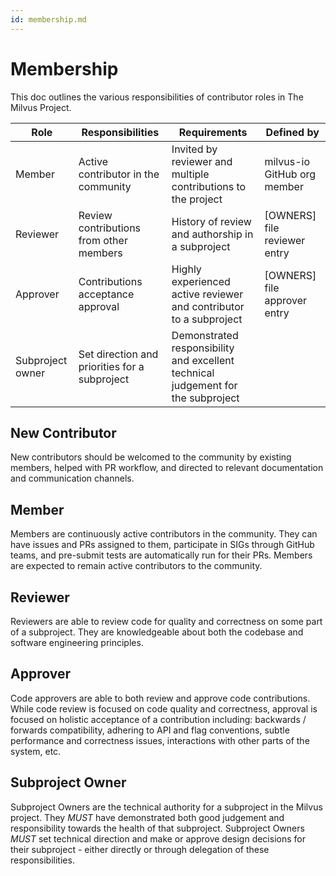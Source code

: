 ```yaml
---
id: membership.md
---
```


# Membership

This doc outlines the various responsibilities of contributor roles in The Milvus Project.

| Role             | Responsibilities                              | Requirements                                                 | Defined by                   |
| ---------------- | --------------------------------------------- | ------------------------------------------------------------ | ---------------------------- |
| Member           | Active contributor in the community           | Invited by reviewer and multiple contributions to the project | milvus-io GitHub org member  |
| Reviewer         | Review contributions from other members       | History of review and authorship in a subproject             | [OWNERS] file reviewer entry |
| Approver         | Contributions acceptance approval             | Highly experienced active reviewer and contributor to a subproject | [OWNERS] file approver entry |
| Subproject owner | Set direction and priorities for a subproject | Demonstrated responsibility and excellent technical judgement for the subproject |                              |



## New Contributor

New contributors should be welcomed to the community by existing members, helped with PR workflow, and directed to relevant documentation and communication channels.



## Member

Members are continuously active contributors in the community. They can have issues and PRs assigned to them, participate in SIGs through GitHub teams, and pre-submit tests are automatically run for their PRs. Members are expected to remain active contributors to the community.



## Reviewer

Reviewers are able to review code for quality and correctness on some part of a subproject. They are knowledgeable about both the codebase and software engineering principles.



## Approver

Code approvers are able to both review and approve code contributions. While code review is focused on code quality and correctness, approval is focused on holistic acceptance of a contribution including: backwards / forwards compatibility, adhering to API and flag conventions, subtle performance and correctness issues, interactions with other parts of the system, etc.



## Subproject Owner

Subproject Owners are the technical authority for a subproject in the Milvus project. They *MUST* have demonstrated both good judgement and responsibility towards the health of that subproject. Subproject Owners *MUST* set technical direction and make or approve design decisions for their subproject - either directly or through delegation of these responsibilities.